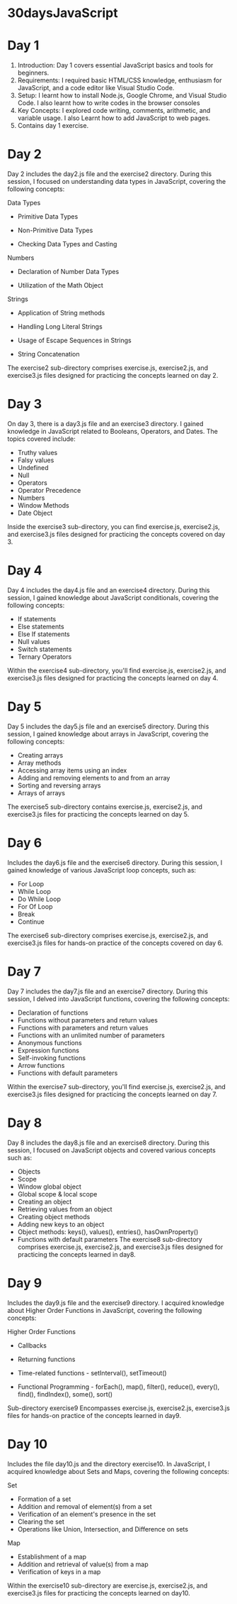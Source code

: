 # 30daysJavaScript
# Day 1

1. Introduction: Day 1 covers essential JavaScript basics and tools for beginners.
2. Requirements: I required basic HTML/CSS knowledge, enthusiasm for JavaScript, and a code editor like Visual Studio Code.
3. Setup: I learnt how to install Node.js, Google Chrome, and Visual Studio Code. I also learnt how to write codes in the browser consoles
4. Key Concepts: I explored code writing, comments, arithmetic, and variable usage. I also Learnt how to add JavaScript to web pages.
5. Contains day 1 exercise.

# Day 2

Day 2 includes the day2.js file and the exercise2 directory. During this session, I focused on understanding data types in JavaScript, covering the following concepts:

Data Types

- Primitive Data Types

- Non-Primitive Data Types

- Checking Data Types and Casting

Numbers
- Declaration of Number Data Types

- Utilization of the Math Object

Strings
- Application of String methods

- Handling Long Literal Strings

- Usage of Escape Sequences in Strings

- String Concatenation

The exercise2 sub-directory comprises exercise.js, exercise2.js, and exercise3.js files designed for practicing the concepts learned on day 2.

# Day 3

On day 3, there is a day3.js file and an exercise3 directory. I gained knowledge in JavaScript related to Booleans, Operators, and Dates. The topics covered include:

- Truthy values
- Falsy values
- Undefined
- Null
- Operators
- Operator Precedence
- Numbers
- Window Methods
- Date Object

Inside the exercise3 sub-directory, you can find exercise.js, exercise2.js, and exercise3.js files designed for practicing the concepts covered on day 3.

# Day 4

Day 4 includes the day4.js file and an exercise4 directory. During this session, I gained knowledge about JavaScript conditionals, covering the following concepts:

- If statements
- Else statements
- Else If statements
- Null values
- Switch statements
- Ternary Operators

Within the exercise4 sub-directory, you'll find exercise.js, exercise2.js, and exercise3.js files designed for practicing the concepts learned on day 4.

# Day 5

Day 5 includes the day5.js file and an exercise5 directory. During this session, I gained knowledge about arrays in JavaScript, covering the following concepts:

- Creating arrays
- Array methods
- Accessing array items using an index
- Adding and removing elements to and from an array
- Sorting and reversing arrays
- Arrays of arrays
  
The exercise5 sub-directory contains exercise.js, exercise2.js, and exercise3.js files for practicing the concepts learned on day 5.

# Day 6

Includes the day6.js file and the exercise6 directory. During this session, I gained knowledge of various JavaScript loop concepts, such as:

- For Loop
- While Loop
- Do While Loop
- For Of Loop
- Break
- Continue

The exercise6 sub-directory comprises exercise.js, exercise2.js, and exercise3.js files for hands-on practice of the concepts covered on day 6.

# Day 7

Day 7 includes the day7.js file and an exercise7 directory. During this session, I delved into JavaScript functions, covering the following concepts:

- Declaration of functions
- Functions without parameters and return values
- Functions with parameters and return values
- Functions with an unlimited number of parameters
- Anonymous functions
- Expression functions
- Self-invoking functions
- Arrow functions
- Functions with default parameters
  
Within the exercise7 sub-directory, you'll find exercise.js, exercise2.js, and exercise3.js files designed for practicing the concepts learned on day 7.

# Day 8

Day 8 includes the day8.js file and an exercise8 directory. During this session, I focused on JavaScript objects and covered various concepts such as:

- Objects
- Scope
- Window global object
- Global scope & local scope
- Creating an object
- Retrieving values from an object
- Creating object methods
- Adding new keys to an object
- Object methods: keys(), values(), entries(), hasOwnProperty()
- Functions with default parameters
The exercise8 sub-directory comprises exercise.js, exercise2.js, and exercise3.js files designed for practicing the concepts learned in day8.

# Day 9
Includes the day9.js file and the exercise9 directory. I acquired knowledge about Higher Order Functions in JavaScript, covering the following concepts:

Higher Order Functions

- Callbacks

- Returning functions

- Time-related functions - setInterval(), setTimeout()

- Functional Programming - forEach(), map(), filter(), reduce(), every(), find(), findIndex(), some(), sort()

Sub-directory exercise9
Encompasses exercise.js, exercise2.js, exercise3.js files for hands-on practice of the concepts learned in day9.

# Day 10

Includes the file day10.js and the directory exercise10. In JavaScript, I acquired knowledge about Sets and Maps, covering the following concepts:

Set

- Formation of a set
- Addition and removal of element(s) from a set
- Verification of an element's presence in the set
- Clearing the set
- Operations like Union, Intersection, and Difference on sets

Map

- Establishment of a map
- Addition and retrieval of value(s) from a map
- Verification of keys in a map

Within the exercise10 sub-directory are exercise.js, exercise2.js, and exercise3.js files for practicing the concepts learned on day10.













   
